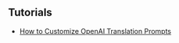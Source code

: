 <div class="sponsor-container"></div>
<div class="ww-ads wwads-cn wwads-horizontal" data-id="327"></div>

<h2>Tutorials</h2>

* [How to Customize OpenAI Translation Prompts](/en/tutorial/how_to_customize_translation_prompts.md)

